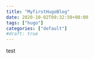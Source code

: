 ```yaml
---
title: "MyfirstHugoBlog"
date: 2020-10-02T09:32:50+08:00
tags: ["hugo"]
categories: ["default"]
#draft: true
---
```


test
